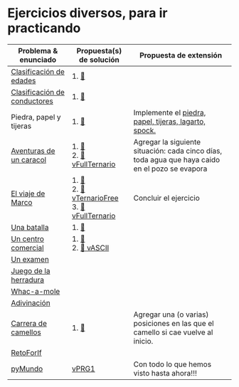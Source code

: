 # Ejercicios diversos, para ir practicando

|Problema & enunciado|Propuesta(s) de solución|Propuesta de extensión|
|-|-|-|
|[Clasificación de edades](/entregas/masiasManuel/src/ClasificacionEdad.md)|1. [📝](https://github.com/mmasias/24-25-PRG1/blob/main/entregas/masiasManuel/src/ClasificacionEdad.java)||
|[Clasificación de conductores](/entregas/masiasManuel/src/ClasificacionConductor.md)|1. [📝](https://github.com/mmasias/24-25-PRG1/blob/main/entregas/masiasManuel/src/ClasificacionConductor.java)||
|Piedra, papel y tijeras|1. [📝](https://github.com/mmasias/24-25-PRG1/blob/main/entregas/masiasManuel/src/PiedraPapelTijeras.java)|Implemente el [piedra, papel, tijeras, lagarto, spock.](https://github.com/mmasias/23-24-prg2-PPT/blob/%F0%9F%AA%A8%F0%9F%93%84%E2%9C%82%EF%B8%8F%F0%9F%A6%8E%F0%9F%96%96%F0%9F%8F%BB/README.md)|
|[Aventuras de un caracol](https://github.com/puntoReflex/.github/blob/main/retos&proyectos/unCaracol.md)|1. [📝](https://github.com/mmasias/24-25-PRG1/blob/984635609fa553e0a4ca507d6c537aab4eab24ec/entregas/masiasManuel/src/Caracol.java)<br>2. [📝 vFullTernario](https://github.com/mmasias/24-25-PRG1/blob/f5be4f309f1a2d4b1a9feff3433470737fa52b90/entregas/masiasManuel/src/Caracol.java)|Agregar la siguiente situación: cada cinco días, toda agua que haya caido en el pozo se evapora
|[El viaje de Marco](https://github.com/puntoReflex/.github/blob/main/retos&proyectos/viajeMarco/README.md)|1. [📝](/entregas/masiasManuel/src/ViajeMarco.java)<br>2. [📝 vTernarioFree](https://github.com/puntoReflex/.github/blob/c782ee4398381e6795f39ac2391c3f2720d6ee73/retos%26proyectos/viajeMarco/src/vPRG1/Marco.java)<br>3. [📝 vFullTernario](/entregas/masiasManuel/src/ViajeMarcoTernario.java)|Concluir el ejercicio
|[Una batalla](https://github.com/puntoReflex/pyBatalla/blob/main/enunciado.md)|1. [📝](/entregas/masiasManuel/src/Batalla.java)
|[Un centro comercial](https://github.com/puntoReflex/pyCCCF/blob/main/enunciado.md)|1. [📝](/entregas/masiasManuel/src/Mercadona.java)<br>2.  [📝 vASCII](/entregas/masiasManuel/src/MercadonaASCII.java)
|[Un examen](https://github.com/puntoReflex/.github/blob/main/retos%26proyectos/unExamen.md)
|[Juego de la herradura](https://github.com/puntoReflex/.github/blob/main/retos%26proyectos/juegoHerradura.md)
|[Whac-a-mole](https://github.com/puntoReflex/.github/blob/main/retos%26proyectos/whacAMole.md)
|[Adivinación](https://github.com/puntoReflex/.github/blob/main/retos%26proyectos/adivinacion.md)
|[Carrera de camellos](https://github.com/puntoReflex/.github/blob/main/retos%26proyectos/carreraCamellos.md)|1. [📝](/entregas/masiasManuel/src/CarreraCamellos.java)|Agregar una (o varias) posiciones en las que el camello si cae vuelve al inicio.
|[RetoForIf](https://github.com/puntoReflex/.github/blob/main/retos%26proyectos/forIf.md)
[pyMundo](https://github.com/puntoReflex/pyMundo/blob/main/enunciado.md)|[vPRG1](https://github.com/puntoReflex/pyMundo/tree/main/src/vPRG1)|Con todo lo que hemos visto hasta ahora!!!